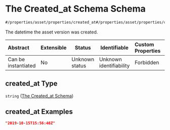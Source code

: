 # The Created_at Schema Schema

```txt
#/properties/asset/properties/created_at#/properties/asset/properties/created_at
```

The datetime the asset version was created.


| Abstract            | Extensible | Status         | Identifiable            | Custom Properties | Additional Properties | Access Restrictions | Defined In                                                                                       |
| :------------------ | ---------- | -------------- | ----------------------- | :---------------- | --------------------- | ------------------- | ------------------------------------------------------------------------------------------------ |
| Can be instantiated | No         | Unknown status | Unknown identifiability | Forbidden         | Allowed               | none                | [policy_transaction.schema.json\*](../out/policy_transaction.schema.json "open original schema") |

## created_at Type

`string` ([The Created_at Schema](policy_transaction-properties-the-asset-schema-properties-the-created_at-schema.md))

## created_at Examples

```json
"2019-10-15T15:56:46Z"
```
